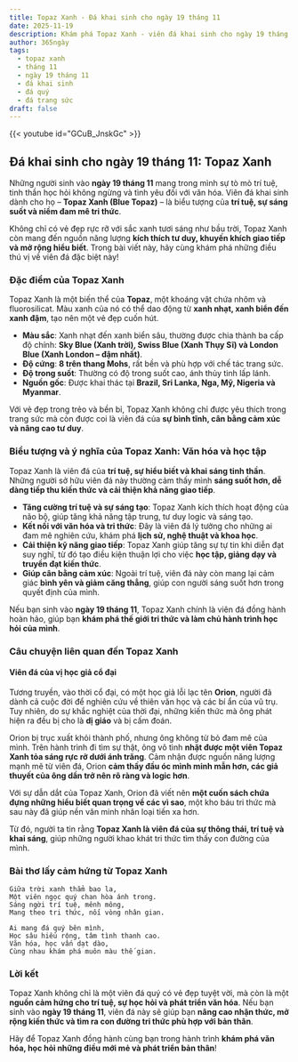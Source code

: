 ```yaml
---
title: Topaz Xanh - Đá khai sinh cho ngày 19 tháng 11
date: 2025-11-19
description: Khám phá Topaz Xanh - viên đá khai sinh cho ngày 19 tháng 11, biểu tượng của Văn hóa và học tập. Cùng tìm hiểu ý nghĩa sâu sắc của viên đá độc đáo này.
author: 365ngày
tags:
  - topaz xanh
  - tháng 11
  - ngày 19 tháng 11
  - đá khai sinh
  - đá quý
  - đá trang sức
draft: false
---
```


{{< youtube id="GCuB_JnskGc" >}}

## Đá khai sinh cho ngày 19 tháng 11: Topaz Xanh

Những người sinh vào **ngày 19 tháng 11** mang trong mình sự tò mò trí tuệ, tinh thần học hỏi không ngừng và tình yêu đối với văn hóa. Viên đá khai sinh dành cho họ – **Topaz Xanh (Blue Topaz)** – là biểu tượng của **trí tuệ, sự sáng suốt và niềm đam mê tri thức**.

Không chỉ có vẻ đẹp rực rỡ với sắc xanh tươi sáng như bầu trời, Topaz Xanh còn mang đến nguồn năng lượng **kích thích tư duy, khuyến khích giao tiếp và mở rộng hiểu biết**. Trong bài viết này, hãy cùng khám phá những điều thú vị về viên đá đặc biệt này!

### Đặc điểm của Topaz Xanh

Topaz Xanh là một biến thể của **Topaz**, một khoáng vật chứa nhôm và fluorosilicat. Màu xanh của nó có thể dao động từ **xanh nhạt, xanh biển đến xanh đậm**, tạo nên một vẻ đẹp cuốn hút.

- **Màu sắc**: Xanh nhạt đến xanh biển sâu, thường được chia thành ba cấp độ chính: **Sky Blue (Xanh trời), Swiss Blue (Xanh Thụy Sĩ) và London Blue (Xanh London – đậm nhất)**.
- **Độ cứng**: **8 trên thang Mohs**, rất bền và phù hợp với chế tác trang sức.
- **Độ trong suốt**: Thường có độ trong suốt cao, ánh thủy tinh lấp lánh.
- **Nguồn gốc**: Được khai thác tại **Brazil, Sri Lanka, Nga, Mỹ, Nigeria và Myanmar**.

Với vẻ đẹp trong trẻo và bền bỉ, Topaz Xanh không chỉ được yêu thích trong trang sức mà còn được coi là viên đá của **sự bình tĩnh, cân bằng cảm xúc và nâng cao tư duy**.

### Biểu tượng và ý nghĩa của Topaz Xanh: Văn hóa và học tập

Topaz Xanh là viên đá của **trí tuệ, sự hiểu biết và khai sáng tinh thần**. Những người sở hữu viên đá này thường cảm thấy mình **sáng suốt hơn, dễ dàng tiếp thu kiến thức và cải thiện khả năng giao tiếp**.

- **Tăng cường trí tuệ và sự sáng tạo**: Topaz Xanh kích thích hoạt động của não bộ, giúp tăng khả năng tập trung, tư duy logic và sáng tạo.
- **Kết nối với văn hóa và tri thức**: Đây là viên đá lý tưởng cho những ai đam mê nghiên cứu, khám phá **lịch sử, nghệ thuật và khoa học**.
- **Cải thiện kỹ năng giao tiếp**: Topaz Xanh giúp tăng sự tự tin khi diễn đạt suy nghĩ, từ đó tạo điều kiện thuận lợi cho việc **học tập, giảng dạy và truyền đạt kiến thức**.
- **Giúp cân bằng cảm xúc**: Ngoài trí tuệ, viên đá này còn mang lại cảm giác **bình yên và giảm căng thẳng**, giúp con người sáng suốt hơn trong quyết định của mình.

Nếu bạn sinh vào **ngày 19 tháng 11**, Topaz Xanh chính là viên đá đồng hành hoàn hảo, giúp bạn **khám phá thế giới tri thức và làm chủ hành trình học hỏi của mình**.

### Câu chuyện liên quan đến Topaz Xanh

#### Viên đá của vị học giả cổ đại

Tương truyền, vào thời cổ đại, có một học giả lỗi lạc tên **Orion**, người đã dành cả cuộc đời để nghiên cứu về thiên văn học và các bí ẩn của vũ trụ. Tuy nhiên, do sự khắc nghiệt của thời đại, những kiến thức mà ông phát hiện ra đều bị cho là **dị giáo** và bị cấm đoán.

Orion bị trục xuất khỏi thành phố, nhưng ông không từ bỏ đam mê của mình. Trên hành trình đi tìm sự thật, ông vô tình **nhặt được một viên Topaz Xanh tỏa sáng rực rỡ dưới ánh trăng**. Cảm nhận được nguồn năng lượng mạnh mẽ từ viên đá, Orion **cảm thấy đầu óc mình minh mẫn hơn, các giả thuyết của ông dần trở nên rõ ràng và logic hơn**.

Với sự dẫn dắt của Topaz Xanh, Orion đã viết nên **một cuốn sách chứa đựng những hiểu biết quan trọng về các vì sao**, một kho báu tri thức mà sau này đã giúp nền văn minh nhân loại tiến xa hơn.

Từ đó, người ta tin rằng **Topaz Xanh là viên đá của sự thông thái, trí tuệ và khai sáng**, giúp những người khao khát tri thức tìm thấy con đường của mình.

### Bài thơ lấy cảm hứng từ Topaz Xanh

	Giữa trời xanh thẳm bao la,  
	Một viên ngọc quý chan hòa ánh trong.  
	Sáng ngời trí tuệ, mênh mông,  
	Mang theo tri thức, nối vòng nhân gian.
	
	Ai mang đá quý bên mình,  
	Học sâu hiểu rộng, tâm tình thanh cao.  
	Văn hóa, học vấn dạt dào,  
	Cùng nhau khám phá muôn màu thế gian.

### Lời kết

Topaz Xanh không chỉ là một viên đá quý có vẻ đẹp tuyệt vời, mà còn là một **nguồn cảm hứng cho trí tuệ, sự học hỏi và phát triển văn hóa**. Nếu bạn sinh vào **ngày 19 tháng 11**, viên đá này sẽ giúp bạn **nâng cao nhận thức, mở rộng kiến thức và tìm ra con đường tri thức phù hợp với bản thân**.

Hãy để Topaz Xanh đồng hành cùng bạn trong hành trình **khám phá văn hóa, học hỏi những điều mới mẻ và phát triển bản thân**!